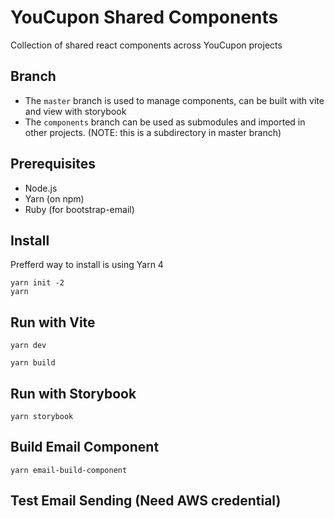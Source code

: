 # YouCupon Shared Components

Collection of shared react components across YouCupon projects

## Branch

- The `master` branch is used to manage components, can be built with vite and view with storybook
- The `components` branch can be used as submodules and imported in other projects. (NOTE: this is a subdirectory in master branch)

## Prerequisites

- Node.js
- Yarn (on npm)
- Ruby (for bootstrap-email)

## Install

Prefferd way to install is using Yarn 4

```
yarn init -2
yarn
```

## Run with Vite

```
yarn dev
```

```
yarn build
```

## Run with Storybook

```
yarn storybook
```

## Build Email Component

```
yarn email-build-component
```

## Test Email Sending (Need AWS credential)
